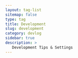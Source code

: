 ```yaml
---
layout: tag-list
sitemap: false
type: tag
title: Development
slug: development
category: devlog
sidebar: true
description: >
   Development Tips & Settings
---
```

